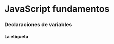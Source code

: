 # JavaScript fundamentos

### Declaraciones de variables

#### La etiqueta <script>
  - Puerta de entrada al código JavaScript en nuestros proyectos.
  - Vive en el <head> en el <body> de nuestros documentos HTML*.
 
 ```js
 <script>
    console.log("Hola Mundo!!!")
 </script>
```
  - A través de <script> podemos cargar JavaScript externo.
  - Para ello, utilizamos el atributo src y una URL al recurso, ya sea relativo o absoluto.
 ```js
  <script src="..."></script>
  ```
  - Muchas veces encontraremos <scrtipt> en <footer> en lugar de <header>, para asegurarnos de que el DOM está listo antes de acceder a él.    
  
  
 #### Elevado (hoisting)
  - JavaScript es un lenguaje con tipos dinámicos, es decir, podemos asignar y reasignar diferentes tipos a una misma variable (de ahí el nombre: variable).

   - Para hacerlo tenemos que utilizar dos fases diferentes: declaración e inicialización.
```js
var favorito // Declaracióm
favorito = 66 // Inicialización
favorito = "Juan" // Reasignación
```
    - Cuando creamos declaramos una variable, JavaScript le asigna el tipo _undefined_.
  - Si intentamos referenciar una variable antes de ser declarada, ¿qué crees que ocurrirá?.
  
  ```js
  console.log(nombre) // 🤔
  var nombre = "Juan"
  ```
    - La respuesta es undefined porque JavaScript, al interpretar tu código alza al inicio del programa la declaración de variables (no la inicialización) y las funciones declaradas.
  
   - Esto explica el por qué, por ejemplo, puedes invocar una función antes de declararla.
  
```js
saludar() // "Hola 👋"
function saludar() {
  console.log("Hola 👋")
}
```
  
  
  
